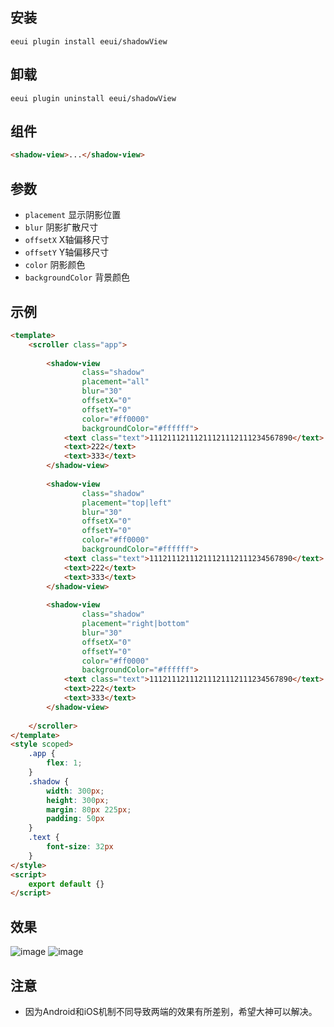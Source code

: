 ## 安装

```shell script
eeui plugin install eeui/shadowView
```

## 卸载

```shell script
eeui plugin uninstall eeui/shadowView
```

## 组件

```html
<shadow-view>...</shadow-view>
```

## 参数

* `placement` 显示阴影位置
* `blur` 阴影扩散尺寸
* `offsetX` X轴偏移尺寸
* `offsetY` Y轴偏移尺寸
* `color` 阴影颜色
* `backgroundColor` 背景颜色

## 示例

```html
<template>
    <scroller class="app">
        
        <shadow-view
                class="shadow"
                placement="all"
                blur="30"
                offsetX="0"
                offsetY="0"
                color="#ff0000"
                backgroundColor="#ffffff">
            <text class="text">11121112111211121112111234567890</text>
            <text>222</text>
            <text>333</text>
        </shadow-view>
        
        <shadow-view
                class="shadow"
                placement="top|left"
                blur="30"
                offsetX="0"
                offsetY="0"
                color="#ff0000"
                backgroundColor="#ffffff">
            <text class="text">11121112111211121112111234567890</text>
            <text>222</text>
            <text>333</text>
        </shadow-view>
        
        <shadow-view
                class="shadow"
                placement="right|bottom"
                blur="30"
                offsetX="0"
                offsetY="0"
                color="#ff0000"
                backgroundColor="#ffffff">
            <text class="text">11121112111211121112111234567890</text>
            <text>222</text>
            <text>333</text>
        </shadow-view>
        
    </scroller>
</template>
<style scoped>
    .app {
        flex: 1;
    }
    .shadow {
        width: 300px;
        height: 300px;
        margin: 80px 225px;
        padding: 50px
    }
    .text {
        font-size: 32px
    }
</style>
<script>
    export default {}
</script>
```

## 效果

![image](https://console.eeui.app/uploads/picture/1/202007/ad5bfa9ae78eb84486dbc94b6aeb7714.png)
![image](https://console.eeui.app/uploads/picture/1/202007/8ded5362266e212e171721a92bdb7496.png)

## 注意

* 因为Android和iOS机制不同导致两端的效果有所差别，希望大神可以解决。